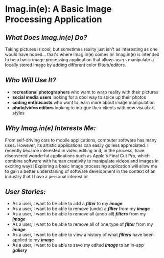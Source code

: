 # Imag.in(e): A Basic Image Processing Application

## *What Does Imag.in(e) Do?*

Taking pictures is cool, but sometimes reality 
just isn't as interesting as one would have hoped... 
that's where Imag.in(e) comes in! Imag.in(e) is intended to 
be a basic image processing application that allows 
users manipulate a locally stored image by adding different
color filters/editors.  

## *Who Will Use It?*
- **recreational photographers** who want to warp reality with 
their pictures
- **social media users** looking for a cool way to 
spice up their photos
- **coding enthusiasts** who want to learn more about 
image manipulation
- **photo/video editors** looking to intrigue their 
clients with new visual art styles

## *Why Imag.in(e) Interests Me:*
From self-driving cars to mobile applications,
computer software has many uses. However,
its artistic applications can easily go less appreciated. 
I recently became interested in video editing 
and, in the process, have discovered wonderful applications
such as Apple's Final Cut Pro, which combine software with
human creativity to manipulate videos and images 
in exciting ways! Exploring a basic image processing 
application will allow me to gain a better understaning of 
software development in the context of an industry that I have
a personal interest in! 

## *User Stories:*
- As a user, I want to be able to add a ***filter*** to my ***image***
- As a user, I want to be able to remove (undo) a ***filter*** from my ***image***
- As a user, I want to be able to remove all (undo all) ***filters*** from my ***image***
- As a user, I want to be able to remove all of one type of ***filter*** from my ***image***
- As a user, I want to be able to view a history of what ***filters*** have been applied to my ***image***
- As a user, I want to be able to save my edited ***image*** to an in-app ***gallery***
